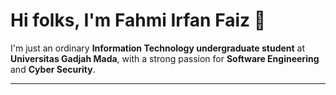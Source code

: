 # Hi folks, I'm Fahmi Irfan Faiz 👋

I'm just an ordinary **Information Technology undergraduate student** at **Universitas Gadjah Mada**, with a strong passion for **Software Engineering** and **Cyber Security**.

---
